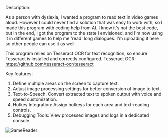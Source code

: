 Description:

As a person with dyslexia, I wanted a program to read text in video games aloud. However I could never find a solution that was easy to work with, so I made this program with coding help from AI. I know it's not the best code, but in the end, I got the program to the state I envisioned, and I'm now using it in different games to help me 'read' long dialogues. I'm uploading it here so other people can use it as well.

This program relies on Tesseract OCR for text recognition, so ensure Tesseract is installed and correctly configured.
Tesseract OCR: https://github.com/tesseract-ocr/tesseract

Key features:
1. Define multiple areas on the screen to capture text.
2. Adjust image processing settings for better conversion of image to text.
3. Text-to-Speech: Convert extracted text to spoken output with voice and speed customization.
4. Hotkey Integration: Assign hotkeys for each area and text-reading controls.
5. Debugging Tools: View processed images and logs in a dedicated console.


![GameReader](https://github.com/user-attachments/assets/138a49e8-53e9-4eb5-9734-9e4755ebed30)
